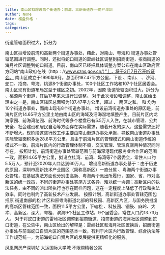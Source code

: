 ```yaml
---
title: 南山区拟增设两个街道办：前湾、高新街道办——房产深圳
author: None
date: 楼盘价格 : 
tags: 
categories: 
---
```

街道管辖面积过大，拆分为
<!-- more -->
南山区拟增设前湾和高新两个街道办事处，藉此，对南山、粤海和
街道办事处管辖范围进行调整。同时，还拟将蛇口街道的雷岭社区调整到招商街道，招商街道的海月社区调整到蛇口街道。目前，南山区已经把具体调整方案公布在南山区政府官方网站“南山政府在线（http：//www.szns.gov.cn/）”上，将于3月7日召开听证会。
南山区成立于1990年9月，总面积187.47平方公里，下设
、南山、
、沙河、蛇口、招商、粤海、桃源8个街道办事处，100个社区工作站和107个社区居委会。
南山区现有街道布局定型于建区之初。2002年，因原
街道管辖面积过大，拆分为
、桃源两个街道，其后17年来未进行过调整。
对于此次增设和调整，南山区给出理由之一是，南山区辖区总面积为187.47平方公里，超过
、
两区之和。
和
均为10个街道办事处，而南山现有8个街道办事处。
增设前湾街道办事处的原因是，前海片区约14.65平方公里土地由南山区的海域及沿海湿地填整产生。目前片区内龙海家园、前海湾花园、前海时代等多个楼盘已有5.5万人入住，在城市管理、公共安全、社会建设和居民自治等方面存在实际需求，随着开发的深入，这些需求还将不断增大。现阶段这些行政工作主要由南山街道办事处承担，导致南山街道办事处实际管辖面积多达28.8平方公里。且由于前海片区的管理模式和南山街道传统的模式不一致，前海片区内的行政管理体制不顺，交叉管理、管理真空两种情况同时存在。
按照计划，前湾街道办事处管辖范围与前海深港现代服务业合作区的范围一致，面积14.65平方公里，拟设立桂湾、前湾、妈湾等7个居委会，常住人口约5.5万人，预计至2020年人口达到60万人。
增设高新街道办事处基于：由于历史的原因，深圳市高新技术产业园区（简称高新区）一直分属
、粤海两个街道办事处管辖，在基层执法方面也分别由高新、粤海两个派出所履行，国家、省、市对高新区的统一政策，不同的街道办事处实施方式各异，难以统一协调；高新区内的执法任务，由不同的派出所执行也存在同样问题，这在一定程度上降低了行政和执法效率，同时也制约了高新技术产业发展。
按照计划，高新街道办事处管辖范围包括原
街道南部的松
片区和原粤海街道北部的科技园、高新区片区，与国务院批复的高新区管辖范围一致，面积11.5平方公里，下辖松
、科技园、铜鼓、麻岭、大冲、高新区、深大、粤桂、滨海9个社区工作站，9个居委会，常住人口约13.73万人。
对于将蛇口街道的雷岭社区调整到招商街道、招商街道的海月社区调整到蛇口街道，在公告中，南山区给出的解释是：雷岭社区和海月社区置换后，招商街道办事处与前海蛇口自贸片区的范围基本一致，有利于片区内行政管理、综合执法等工作规范统一，为前海蛇口自贸片区的发展提供更精细化的服务。
                        
                        
                        
                        
                                        
                    
                    
                
                    
                    
                    
                
                    
                
凤凰网房产深圳站
大运国际大学城
不限购精奢公寓
	                        
	                    
	                        
	                    
